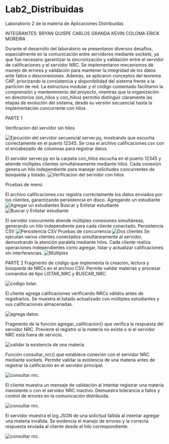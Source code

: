 # Lab2_Distribuidas
Laboratiorio 2 de la materia de Aplicaciones Distribuidas 

INTEGRANTES:
BRYAN QUISPE 
CARLOS GRANDA
KEVIN COLOMA
ERICK MOREIRA

Durante el desarrollo del laboratorio se presentaron diversos desafíos, especialmente en la comunicación entre servidores mediante sockets, ya que fue necesario garantizar la sincronización y validación entre el servidor de calificaciones y el servidor NRC. Se implementaron mecanismos de manejo de errores y validación para mantener la integridad de los datos ante fallos o desconexiones. Además, se aplicaron conceptos del teorema CAP, priorizando la consistencia y disponibilidad del sistema frente a la partición de red. La estructura modular y el código comentado facilitaron la comprensión y mantenimiento del proyecto, mientras que la organización en directorios (sin_hilos y con_hilos) permitió distinguir claramente las etapas de evolución del sistema, desde su versión secuencial hasta la implementación concurrente con hilos.

PARTE 1 

Verificacion del servidor sin hilos

![Ejecución del servidor secuencial server.py, mostrando que escucha correctamente en el puerto 12345. Se crea el archivo calificaciones.csv con el encabezado de columnas para registrar datos.](laboratorio_2/imagenes/servidorsinhilos_levantado.png)


El servidor server.py en la carpeta con_hilos escucha en el puerto 12345 y atiende múltiples clientes simultáneamente mediante hilos.
Cada conexión genera un hilo independiente para manejar solicitudes concurrentes de búsqueda y listado.
![Verificacion del servidor con hilos](laboratorio_2/imagenes/levantamiento_server_con_hilos.png)

Pruebas de menú

El archivo calificaciones.csv registra correctamente los datos enviados por los clientes, garantizando persistencia en disco.
Agregando un estudiante
![Agregar un estudiantes](laboratorio_2/imagenes/prueba_con_hilos_agregar.png)
Buscar y Enlistar estudiante
![Buscar y Enlistar estudiante](laboratorio_2/imagenes/prueba_con_hilos_buscar_listar.png)

El servidor concurrente atiende múltiples conexiones simultáneas, generando un hilo independiente para cada cliente conectado.
Persistencia CSV
![Persistencia CSV](laboratorio_2/imagenes/persistencia_CSV_con_hilos.png)
Pruebas de concurrencia
![Dos clientes](laboratorio_2/imagenes/prueba_con_hilos_2_clientes.png)
Se ejecutan varios clientes conectados simultáneamente al servidor, demostrando la atención paralela mediante hilos. Cada cliente realiza operaciones independientes como agregar, listar y actualizar calificaciones sin interferencias.
![Múltiples](laboratorio_2/imagenes/prueba_con_hilos_varios_clientes.png)

PARTE 2
Fragmento de código que implementa la creación, lectura y búsqueda de NRCs en el archivo CSV.
Permite validar materias y procesar comandos de tipo LISTAR_NRC y BUSCAR_NRC.

![codigo listar](laboratorio_2/imagenes/conexion_con_servidor.jpg).

El cliente agrega calificaciones verificando NRCs válidos antes de registrarlos.
Se muestra el listado actualizado con múltiples estudiantes y sus calificaciones almacenadas.

![agrega datos](laboratorio_2/imagenes/ejecucion_lista_hilos_nrc.jpg).

Fragmento de la función agregar_calificacion() que verifica la respuesta del servidor NRC.
Previene el registro si la materia no existe o si el servidor NRC está fuera de servicio.

![validar la existencia de una materia](laboratorio_2/imagenes/listar_buscar_nrcs.jpg).

Función consultar_nrc() que establece conexión con el servidor NRC mediante sockets.
Permite validar la existencia de una materia antes de registrar la calificación en el servidor principal.

![consultar nrc](laboratorio_2/imagenes/try.jpg).

El cliente muestra un mensaje de validación al intentar registrar una materia inexistente o con el servidor NRC inactivo.
Demuestra tolerancia a fallos y control de errores en la comunicación distribuida.

![consultar nrc](laboratorio_2/imagenes/tolerancia.jpg).

El servidor muestra el log JSON de una solicitud fallida al intentar agregar una materia inválida.
Se evidencia el manejo de errores y la correcta respuesta enviada al cliente desde el hilo correspondiente.

![consultar nrc](laboratorio_2/imagenes/manejoErrores.jpg).
